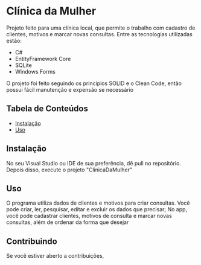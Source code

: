 # Clínica da Mulher

Projeto feito para uma clínica local, que permite o trabalho com cadastro de clientes, motivos e marcar novas consultas. Entre as tecnologias utilizadas estão:
- C#
- EntityFramework Core
- SQLite
- Windows Forms
  
O projeto foi feito seguindo os princípios SOLID e o Clean Code, então possui fácil manutenção e expensão se necessário

## Tabela de Conteúdos

- [Instalação](#instalação)
- [Uso](#uso)

## Instalação

No seu Visual Studio ou IDE de sua preferência, dê pull no repositório. Depois disso, execute o projeto "ClinicaDaMulher"

## Uso

O programa utiliza dados de clientes e motivos para criar consultas. Você pode criar, ler, pesquisar, editar e excluir os dados que precisar; No app, você pode cadastrar clientes, motivos de consulta e marcar novas consultas, além de ordenar da forma que desejar

## Contribuindo

Se você estiver aberto a contribuições,
